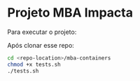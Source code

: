 # Projeto MBA Impacta

Para executar o projeto:

Após clonar esse repo:

```bash
cd <repo-location>/mba-containers
chmod +x tests.sh
./tests.sh

```

